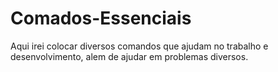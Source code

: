 # Comados-Essenciais
Aqui irei colocar diversos comandos que ajudam no trabalho e desenvolvimento, alem de ajudar em problemas diversos.
